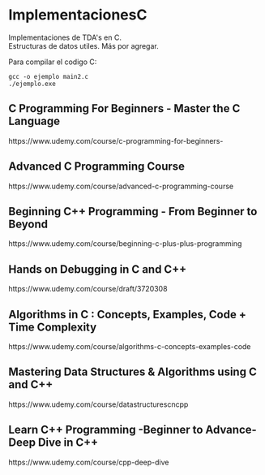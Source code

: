 <h1>ImplementacionesC</h1>
<p>
Implementaciones de TDA's en C. <br>
Estructuras de datos utiles. Más por agregar.
</p>

Para compilar el codigo C: 
```
gcc -o ejemplo main2.c 
./ejemplo.exe
```

<h2>C Programming For Beginners - Master the C Language</h2>
<p>https://www.udemy.com/course/c-programming-for-beginners-</p>
<h2>Advanced C Programming Course</h2>
<p>https://www.udemy.com/course/advanced-c-programming-course</p>
<h2>Beginning C++ Programming - From Beginner to Beyond</h2>
<p>https://www.udemy.com/course/beginning-c-plus-plus-programming</p>
<h2>Hands on Debugging in C and C++</h2>
<p>https://www.udemy.com/course/draft/3720308</p>
<h2>Algorithms in C : Concepts, Examples, Code + Time Complexity</h2>
<p>https://www.udemy.com/course/algorithms-c-concepts-examples-code</p>
<h2>Mastering Data Structures & Algorithms using C and C++</h2>
<p>https://www.udemy.com/course/datastructurescncpp</p>
<h2>Learn C++ Programming -Beginner to Advance- Deep Dive in C++</h2>
<p>https://www.udemy.com/course/cpp-deep-dive</p>

